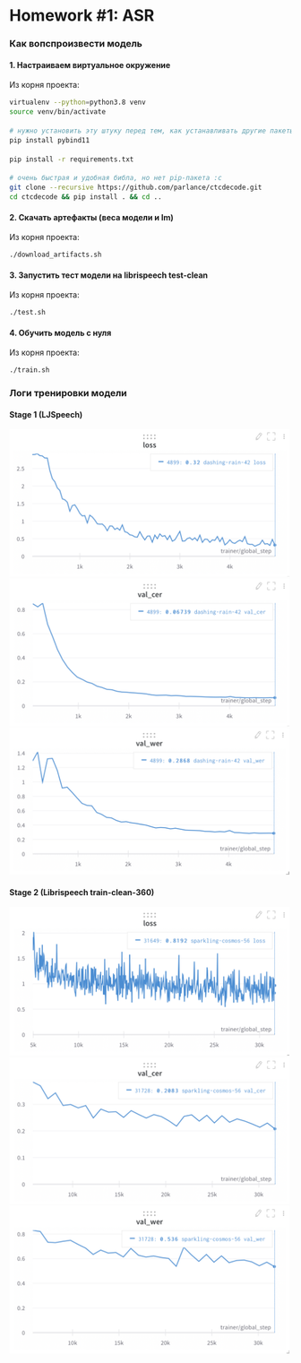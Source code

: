 # Homework #1: ASR

### Как вопспроизвести модель

#### 1. Настраиваем виртуальное окружение
Из корня проекта:
```bash
virtualenv --python=python3.8 venv
source venv/bin/activate

# нужно установить эту штуку перед тем, как устанавливать другие пакеты
pip install pybind11

pip install -r requirements.txt

# очень быстрая и удобная библа, но нет pip-пакета :c
git clone --recursive https://github.com/parlance/ctcdecode.git
cd ctcdecode && pip install . && cd ..
```

#### 2. Скачать артефакты (веса модели и lm)
Из корня проекта:
```bash
./download_artifacts.sh
```

#### 3. Запустить тест модели на librispeech test-clean
Из корня проекта:
```bash
./test.sh
```

#### 4. Обучить модель с нуля
Из корня проекта:
```bash
./train.sh
```

### Логи тренировки модели

#### Stage 1 (LJSpeech)

<img src="images/stage1_loss.png" width="500" />
<img src="images/stage1_cer.png" width="500" /> 
<img src="images/stage1_wer.png" width="500" />

#### Stage 2 (Librispeech train-clean-360)

<img src="images/stage2_loss.png" width="500" />
<img src="images/stage2_cer.png" width="500" /> 
<img src="images/stage2_wer.png" width="500" />
